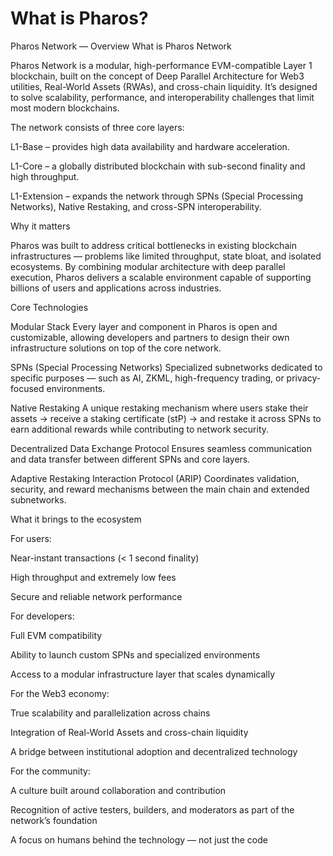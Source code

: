 #  What is Pharos?

Pharos Network — Overview
What is Pharos Network

Pharos Network is a modular, high-performance EVM-compatible Layer 1 blockchain, built on the concept of Deep Parallel Architecture for Web3 utilities, Real-World Assets (RWAs), and cross-chain liquidity.
It’s designed to solve scalability, performance, and interoperability challenges that limit most modern blockchains.

The network consists of three core layers:

L1-Base – provides high data availability and hardware acceleration.

L1-Core – a globally distributed blockchain with sub-second finality and high throughput.

L1-Extension – expands the network through SPNs (Special Processing Networks), Native Restaking, and cross-SPN interoperability.

Why it matters

Pharos was built to address critical bottlenecks in existing blockchain infrastructures — problems like limited throughput, state bloat, and isolated ecosystems.
By combining modular architecture with deep parallel execution, Pharos delivers a scalable environment capable of supporting billions of users and applications across industries.

Core Technologies

Modular Stack
Every layer and component in Pharos is open and customizable, allowing developers and partners to design their own infrastructure solutions on top of the core network.

SPNs (Special Processing Networks)
Specialized subnetworks dedicated to specific purposes — such as AI, ZKML, high-frequency trading, or privacy-focused environments.

Native Restaking
A unique restaking mechanism where users stake their assets → receive a staking certificate (stP) → and restake it across SPNs to earn additional rewards while contributing to network security.

Decentralized Data Exchange Protocol
Ensures seamless communication and data transfer between different SPNs and core layers.

Adaptive Restaking Interaction Protocol (ARIP)
Coordinates validation, security, and reward mechanisms between the main chain and extended subnetworks.

What it brings to the ecosystem

For users:

Near-instant transactions (< 1 second finality)

High throughput and extremely low fees

Secure and reliable network performance

For developers:

Full EVM compatibility

Ability to launch custom SPNs and specialized environments

Access to a modular infrastructure layer that scales dynamically

For the Web3 economy:

True scalability and parallelization across chains

Integration of Real-World Assets and cross-chain liquidity

A bridge between institutional adoption and decentralized technology

For the community:

A culture built around collaboration and contribution

Recognition of active testers, builders, and moderators as part of the network’s foundation

A focus on humans behind the technology — not just the code
